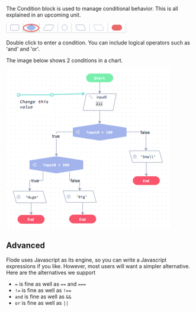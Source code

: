The Condition block is used to manage conditional behavior. This is all explained in an upcoming unit.

![](.guides/img/decision.png)

Double click to enter a condition. You can include logical operators such as 'and' and 'or'.

The image below shows 2 conditions in a chart.

![](.guides/img/decision-exp.png)


## Advanced
Flode uses Javascript as its engine, so you can write a Javascript expressions if you like. However, most users will want a simpler alternative. Here are the alternatives we support

- `=` is fine as well as `==` and `===`
- `!=` is fine as well as `!==`
- `and` is fine as well as `&&`
- `or` is fine as well as `||`

